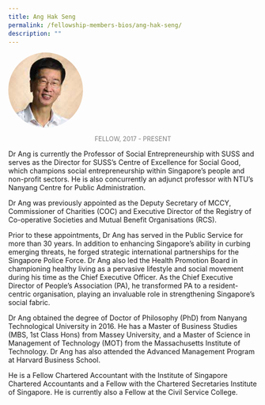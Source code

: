 ```yaml
---
title: Ang Hak Seng
permalink: /fellowship-members-bios/ang-hak-seng/
description: ""
---
```

<style>
.fellow-image-pic {
	border-radius: 50%;
	height: 30% !important;
	width: 30% !important;
	}
	
fellow-img {
		text-align: center;
	}

.fellow-tenure {
	text-align: center;
	color: grey;
	font-size: 0.9em;
	}	

</style>

<div class="fellow-img">
<img class="fellow-image-pic" src="/images/FellowshipImages/fellowships_anghakseng_2x.jpg">
<p class="fellow-tenure">FELLOW, 2017 - PRESENT</p>
</div>

<p>
Dr Ang is currently the Professor of Social Entrepreneurship with SUSS and serves as the Director for SUSS’s Centre of Excellence for Social Good, which champions social entrepreneurship within Singapore’s people and non-profit sectors. He is also concurrently an adjunct professor with NTU’s Nanyang Centre for Public Administration.
 
Dr Ang was previously appointed as the Deputy Secretary of MCCY, Commissioner of Charities (COC) and Executive Director of the Registry of Co-operative Societies and Mutual Benefit Organisations (RCS).
 
Prior to these appointments, Dr Ang has served in the Public Service for more than 30 years. In addition to enhancing Singapore’s ability in curbing emerging threats, he forged strategic international partnerships for the Singapore Police Force. Dr Ang also led the Health Promotion Board in championing healthy living as a pervasive lifestyle and social movement during his time as the Chief Executive Officer. As the Chief Executive Director of People’s Association (PA), he transformed PA to a resident-centric organisation, playing an invaluable role in strengthening Singapore’s social fabric.
 
Dr Ang obtained the degree of Doctor of Philosophy (PhD) from Nanyang Technological University in 2016. He has a Master of Business Studies (MBS, 1st Class Hons) from Massey University, and a Master of Science in Management of Technology (MOT) from the Massachusetts Institute of Technology. Dr Ang has also attended the Advanced Management Program at Harvard Business School.
 
He is a Fellow Chartered Accountant with the Institute of Singapore Chartered Accountants and a Fellow with the Chartered Secretaries Institute of Singapore. He is currently also a Fellow at the Civil Service College.

</p>